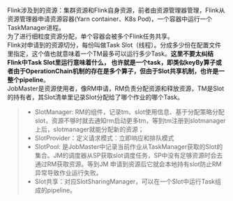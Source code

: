 Flink涉及到的资源：集群资源和Flink自身资源，前者由资源管理器管理，Flink从资源管理器申请资源容器(Yarn container、K8s Pod)，一个容器中运行一个TaskManager进程。    
为了进行细粒度资源分配，单个容器会被多个Flink任务共享。    
Flink对申请到的资源切分，每份叫做Task Slot（线程）。分成多少份在配置文件里指定，这个值也就意味着一个TM最多可以运行多少Task。**这里不要太纠结Flink中Task Slot里运行意味着什么，
也许就是一个task，即类似keyBy算子或者由于OperationChain机制的存在是多个算子，但由于Slot共享机制，也许是一整个pipeline**。     
JobMaster是资源使用者，像RM申请，RM负责分配资源和释放资源，TM是Slot的持有者，其Slot清单里记录Slot分配给了哪个作业的哪个Task。   
>* SlotManager: RM的组件，记录tm、slot使用信息、基于分配策略分配slot，资源不够时就去通知rm启动更多tm，等到tm注册到slotmanager上后，slotmanager就能分配新的资源；
>* SlotProvider：定义请求模式：立即响应和排队模式
>* SlotPool: 是JobMaster中记录当前作业从TaskManager获取的Slot的集合。JM的调度器从SP获取slot调度任务，SP中没有足够资源时会去通过RM获取资源。等到JM
申请到资源后它就会本地持有slot防止RM异常导致作业运行失败。
>* Slot共享：对应SlotSharingManager，可以在一个Slot中运行Task组成的pipeline。
